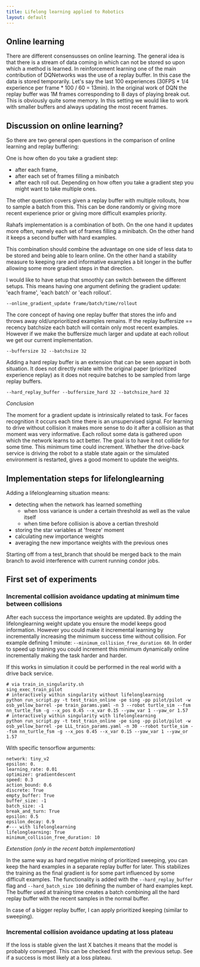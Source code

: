 ```yaml
---
title: Lifelong learning applied to Robotics
layout: default
---
```


## Online learning

There are different consensusses on online learning. The general idea is that there is a stream of data coming in which can not be stored so upon which a method is learned. In reinforcement learning one of the main contribution of DQNetworks was the use of a replay buffer. In this case the data is stored temporarily. Let's say the last 100 experiences (30FPS * 1/4 experience per frame * 100 / 60 = 13min). In the original work of DQN the replay buffer was 1M frames corresponding to 8 days of playing break out.
This is obviously quite some memory. In this setting we would like to work with smaller buffers and always updating the most recent frames.


## Discussion on online learning?

<!-- <img src="/imgs/18-10-19_osb_yellow_barrel_world.jpg" alt="osb_yellow_barrel.world" style="width: 200px;"/> -->


So there are two general open questions in the comparison of online learning and replay buffering:

One is how often do you take a gradient step: 
- after each frame, 
- after each set of frames filling a minibatch
- after each roll out.
Depending on how often you take a gradient step you might want to take multiple ones.

The other question covers given a replay buffer with multiple rollouts, how to sample a batch from this.
This can be done randomly or giving more recent experience prior or giving more difficult examples priority.

Rahafs implementation is a combination of both.
On the one hand it updates more often, namely each set of frames filling a minibatch.
On the other hand it keeps a second buffer with hard examples.

This combination should combine the advantage on one side of less data to be stored and being able to learn online. On the other hand a stability measure to keeping rare and informative examples a bit longer in the buffer allowing some more gradient steps in that direction.

I would like to have setup that smoothly can switch between the different setups. 
This means having one argument defining the gradient update: 'each frame', 'each batch' or 'each rollout'.

`--online_gradient_update frame/batch/time/rollout`

The core concept of having one replay buffer that stores the info and throws away old/unprioritized examples remains. If the replay buffersize == recency batchsize each batch will contain only most recent examples. However if we make the buffersize much larger and update at each rollout we get our current implementation.

`--buffersize 32 --batchsize 32`

Adding a hard replay buffer is an extension that can be seen appart in both situation. It does not directly relate with the original paper (prioritized experience replay) as it does not require batches to be sampled from large replay buffers.

`--hard_replay_buffer --buffersize_hard 32 --batchsize_hard 32`


_Conclusion_

The moment for a gradient update is intrinsically related to task. 
For faces recognition it occurs each time there is an unsupervised signal.
For learning to drive without collision it makes more sense to do it after a collision as that moment was very informative.
Each rollout some data is gathered upon which the network learns to act better. 
The goal is to have it not collide for some time. This minimum time could increment.
Whether the drive-back service is driving the robot to a stable state again or the simulated environment is restarted, gives a good moment to update the weights.

## Implementation steps for lifelonglearning

Adding a lifelonglearning situation means:

- detecting when the network has learned something
  - when loss variance is under a certain threshold as well as the value itself
  - when time before collision is above a certian threshold
- storing the star variables at 'freeze' moment
- calculating new importance weights
- averaging the new importance weights with the previous ones

Starting off from a test_branch that should be merged back to the main branch to avoid interference with current running condor jobs.


## First set of experiments

### Incremental collision avoidance updating at minimum time between collisions

After each success the importance weights are updated. By adding the lifelonglearning weight update you ensure the model keeps good information.
However you could make it incremental learning by incrementally increasing the minimum success time without collision.
For example defining 1 minute: `--minimum_collision_free_duration 60`. 
In order to speed up training you could increment this minimum dynamically online incrementally making the task harder and harder.

If this works in simulation it could be performed in the real world with a drive back service.
```
# via train_in_singularity.sh
sing_exec_train_pilot
# interactively within singularity without lifelonglearning
python run_script.py -t test_train_online -pe sing -pp pilot/pilot -w osb_yellow_barrel -pe train_params.yaml -n 3 --robot turtle_sim --fsm nn_turtle_fsm -g --x_pos 0.45 --x_var 0.15 --yaw_var 1 --yaw_or 1.57 
# interactively within singularity with lifelonglearning
python run_script.py -t test_train_online -pe sing -pp pilot/pilot -w osb_yellow_barrel -pe LLL_train_params.yaml -n 30 --robot turtle_sim --fsm nn_turtle_fsm -g --x_pos 0.45 --x_var 0.15 --yaw_var 1 --yaw_or 1.57 
```

With specific tensorflow arguments:

```
network: tiny_v2
epsilon: 0.
learning_rate: 0.01
optimizer: gradientdescent
speed: 0.3
action_bound: 0.6
discrete: True
empty_buffer: True
buffer_size: -1
batch_size: -1
break_and_turn: True
epsilon: 0.5
epsilon_decay: 0.9
#--- with lifelonglearning
lifelonglearning: True
minimum_collision_free_duration: 10
```

_Extenstion (only in the recent batch implementation)_

In the same way as hard negative mining of prioritized sweeping, you can keep the hard examples in a separate replay buffer for later.
This stabilizes the training as the final gradient is for some part influenced by some difficult examples.
The functionality is added with the `--hard_replay_buffer` flag and `--hard_batch_size 100` defining the number of hard examples kept.
The buffer used at training time creates a batch combining all the hard replay buffer with the recent samples in the normal buffer.

In case of a bigger replay buffer, I can apply prioritized keeping (similar to sweeping).


### Incremental collision avoidance updating at loss plateau

If the loss is stable given the last X batches it means that the model is probably converged.
This can be checked first with the previous setup. See if a success is most likely at a loss plateau.


